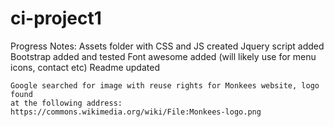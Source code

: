 # ci-project1

Progress Notes:
    Assets folder with CSS and JS created
    Jquery script added
    Bootstrap added and tested
    Font awesome added (will likely use for menu icons, contact etc)
    Readme updated

    Google searched for image with reuse rights for Monkees website, logo found
    at the following address: https://commons.wikimedia.org/wiki/File:Monkees-logo.png

    